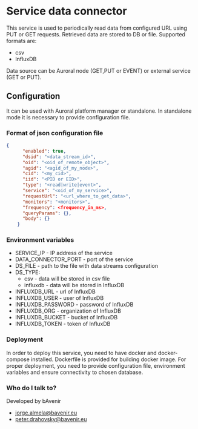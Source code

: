 # Service data connector

This service is used to periodically read data from configured URL using PUT or GET requests. Retrieved data are stored to DB or file. 
Supported formats are:
* csv
* InfluxDB

Data source can be Auroral node (GET,PUT or EVENT) or external service (GET or PUT).

## Configuration
It can be used with Auroral platform manager or standalone. 
In standalone mode it is necessary to provide configuration file.

### Format of json configuration file
``` json
{
      "enabled": true,
      "dsid": "<data_stream_id>",
      "oid": "<oid_of_remote_object>",
      "agid": "<agid_of_my_node>",
      "cid": "<my_cid>",
      "iid": "<PID or EID>",
      "type": "<read|write|event>",
      "service": "<oid_of_my_service>",
      "requestUrl": "<url_where_to_get_data>",
      "monitors": "<monitors>",
      "frequency": <frequency_in_ms>,
      "queryParams": {},
      "body": {}
    }
```

### Environment variables
- SERVICE_IP - IP address of the service
- DATA_CONNECTOR_PORT - port of the service
- DS_FILE - path to the file with data streams configuration
- DS_TYPE:
  -  csv - data will be stored in csv file
  -  influxdb - data will be stored in InfluxDB
- INFLUXDB_URL - url of InfluxDB
- INFLUXDB_USER - user of InfluxDB
- INFLUXDB_PASSWORD - password of InfluxDB
- INFLUXDB_ORG - organization of InfluxDB
- INFLUXDB_BUCKET - bucket of InfluxDB
- INFLUXDB_TOKEN - token of InfluxDB


### Deployment

In order to deploy this service, you need to have docker and docker-compose installed.
Dockerfile is provided for building docker image.
For proper deployment, you need to provide configuration file, environment variables and ensure connectivity to chosen database.



### Who do I talk to? ###

Developed by bAvenir

* jorge.almela@bavenir.eu
* peter.drahovsky@bavenir.eu